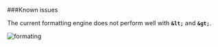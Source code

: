 ###Known issues

The current formatting engine does not perform well with **`&lt;`** and **`&gt;`**.

![formating](assets/images/knownissues.png)

